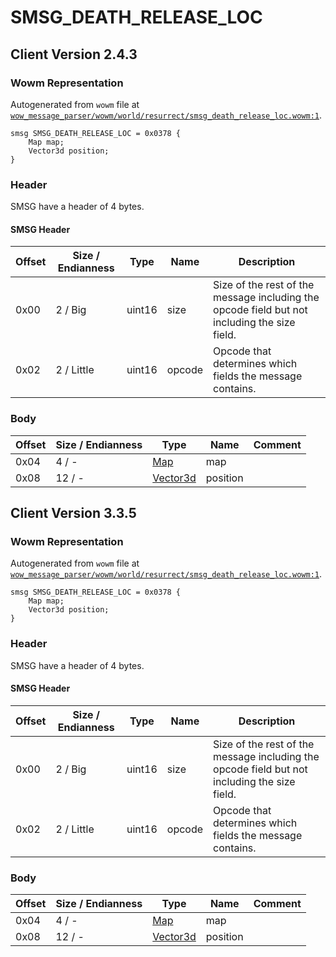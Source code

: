 # SMSG_DEATH_RELEASE_LOC

## Client Version 2.4.3

### Wowm Representation

Autogenerated from `wowm` file at [`wow_message_parser/wowm/world/resurrect/smsg_death_release_loc.wowm:1`](https://github.com/gtker/wow_messages/tree/main/wow_message_parser/wowm/world/resurrect/smsg_death_release_loc.wowm#L1).
```rust,ignore
smsg SMSG_DEATH_RELEASE_LOC = 0x0378 {
    Map map;
    Vector3d position;
}
```
### Header

SMSG have a header of 4 bytes.

#### SMSG Header

| Offset | Size / Endianness | Type   | Name   | Description |
| ------ | ----------------- | ------ | ------ | ----------- |
| 0x00   | 2 / Big           | uint16 | size   | Size of the rest of the message including the opcode field but not including the size field.|
| 0x02   | 2 / Little        | uint16 | opcode | Opcode that determines which fields the message contains.|

### Body

| Offset | Size / Endianness | Type | Name | Comment |
| ------ | ----------------- | ---- | ---- | ------- |
| 0x04 | 4 / - | [Map](map.md) | map |  |
| 0x08 | 12 / - | [Vector3d](vector3d.md) | position |  |

## Client Version 3.3.5

### Wowm Representation

Autogenerated from `wowm` file at [`wow_message_parser/wowm/world/resurrect/smsg_death_release_loc.wowm:1`](https://github.com/gtker/wow_messages/tree/main/wow_message_parser/wowm/world/resurrect/smsg_death_release_loc.wowm#L1).
```rust,ignore
smsg SMSG_DEATH_RELEASE_LOC = 0x0378 {
    Map map;
    Vector3d position;
}
```
### Header

SMSG have a header of 4 bytes.

#### SMSG Header

| Offset | Size / Endianness | Type   | Name   | Description |
| ------ | ----------------- | ------ | ------ | ----------- |
| 0x00   | 2 / Big           | uint16 | size   | Size of the rest of the message including the opcode field but not including the size field.|
| 0x02   | 2 / Little        | uint16 | opcode | Opcode that determines which fields the message contains.|

### Body

| Offset | Size / Endianness | Type | Name | Comment |
| ------ | ----------------- | ---- | ---- | ------- |
| 0x04 | 4 / - | [Map](map.md) | map |  |
| 0x08 | 12 / - | [Vector3d](vector3d.md) | position |  |

